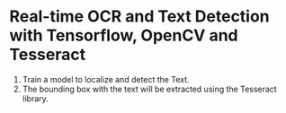 # Real-time OCR and Text Detection with Tensorflow, OpenCV and Tesseract

1. Train a model to localize and detect the Text.
2. The bounding box with the text will be extracted using the Tesseract library.
